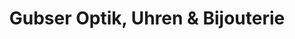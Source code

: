 ---
title: "Gubser Optik, Uhren & Bijouterie"
url: /walenstadt/gubser-optik-uhren-und-bijouterie/
shop: Schmuck
---